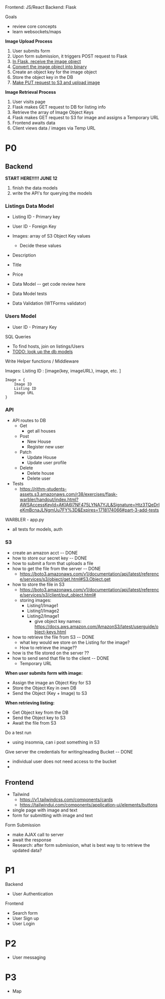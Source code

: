 Frontend: JS/React 
Backend: Flask 

Goals 
- review core concepts 
- learn websockets/maps 

**Image Upload Process** 
1. User submits form 
2. Upon form submission, it triggers POST request to Flask 
3. [In Flask, receive the image object ](https://medium.com/@kurararu/sending-image-and-text-with-formdata-4025a1fdeedb)
5. [Convert the image object into binary](https://boto3.amazonaws.com/v1/documentation/api/latest/reference/services/s3/multipartuploadpart/upload.html#upload)
6. Create an object key for the image object 
7. Store the object key in the DB 
8. [Make PUT request to S3 and upload image ](https://stackoverflow.com/questions/49330601/upload-file-to-s3-with-put-and-form-data)

**Image Retrieval Process** 
1. User visits page 
2. Flask makes GET request to DB for listing info 
3. Retrieve the array of Image Object Keys 
4. Flask makes GET request to S3 for image and assigns a Temporary URL 
5. Frontend awaits data 
6. Client views data / images via Temp URL 



# P0 
## Backend 

**START HERE!!!!! JUNE 12** 
1. finish the data models 
2. write the API's for querying the models 
### Listings Data Model 
- Listing ID - Primary key 
- User ID - Foreign Key 
- Images: array of S3 Object Key values 
	- Decide these values 
- Description 
- Title 
- Price 

- Data Model -- get code review here 
- Data Model tests 
- Data Validation (WTForms validator)

### Users Model 
- User ID - Primary Key 


SQL Queries
- To find hosts, join on listings/Users 
- [TODO: look up the db models ](https://rithm-students-assets.s3.amazonaws.com/r38/resources/sqla-cheatsheet/handout/index.html?AWSAccessKeyId=AKIA6I7NF475LYNA7YJL&Signature=FD3%2By6NXR5craqh6gnaojz9Ta1o%3D&Expires=1718197118#many-to-many-relationships)


Write Helper functions / Middleware 



Images: 
Listing ID : [image{key, imageURL}, image, etc. ] 
```
Image = {
	Image ID
	Listing ID 
	Image URL 
}
```




### API
- API routes to DB 
	- Get 
		- get all houses
	- Post 
		- New House 
		- Register new user 
	- Patch
		- Update House 
		- Update user profile 
	- Delete 
		- Delete house 
		- Delete user 
- Tests 
	- https://rithm-students-assets.s3.amazonaws.com/r38/exercises/flask-warbler/handout/index.html?AWSAccessKeyId=AKIA6I7NF475LYNA7YJL&Signature=Htz3TQeDrIeKmBcnaJLNgmUu7FY%3D&Expires=1718174066#part-3-add-tests

WARBLER - app.py 
- all tests for models, auth 

### S3 
- create an amazon acct -- DONE 
- how to store our secret key  -- DONE 
- how to submit a form that uploads a file  
- how to get the file from the server -- DONE 
	- https://boto3.amazonaws.com/v1/documentation/api/latest/reference/services/s3/object/get.html#S3.Object.get
- how to store the file in S3  
	- https://boto3.amazonaws.com/v1/documentation/api/latest/reference/services/s3/client/put_object.html#
	- storing images: 
		- Listing1/Image1 
		- Listing1/Image2 
		- Listing2/Image1 
			- give object key names: https://docs.aws.amazon.com/AmazonS3/latest/userguide/object-keys.html
- how to retrieve the file from S3  -- DONE 
	- what key would we store on the Listing for the image? 
	- How to retrieve the image?? 
- how is the file stored on the server ?? 
- how to send send that file to the client -- DONE 
	- Temporary URL 


**When user submits form with image:**
- Assign the image an Object Key for S3 
- Store the Object Key in own DB 
- Send the Object (Key + Image) to S3 

**When retrieving listing:** 
- Get Object key from the DB 
- Send the Object key to S3 
- Await the file from S3 

Do a test run 
- using insomnia, can i post something in S3 


Give server the credentials for writing/reading Bucket -- DONE 
- individual user does not need access to the bucket 
- 

## Frontend 
- Tailwind 
	- https://v1.tailwindcss.com/components/cards
	- https://tailwindui.com/components/application-ui/elements/buttons
- single page with image and text
- form for submitting with image and text 

Form Submission 
- make AJAX call to server 
- await the response 
- Research: after form submission, what is best way to to retrieve the updated data? 


# P1 

Backend 
- User Authentication 

Frontend 
- Search form 
- User Sign up 
- User Login 

# P2 
- User messaging 

# P3 
- Map 